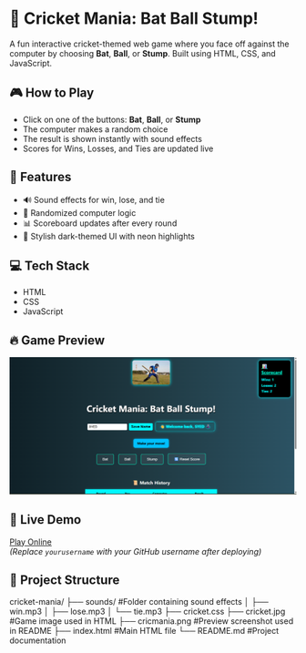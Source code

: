 # 🏏 Cricket Mania: Bat Ball Stump!

A fun interactive cricket-themed web game where you face off against the computer by choosing **Bat**, **Ball**, or **Stump**. Built using HTML, CSS, and JavaScript.

## 🎮 How to Play
- Click on one of the buttons: **Bat**, **Ball**, or **Stump**
- The computer makes a random choice
- The result is shown instantly with sound effects
- Scores for Wins, Losses, and Ties are updated live

## 🌟 Features
- 🔊 Sound effects for win, lose, and tie
- 🧠 Randomized computer logic
- 📊 Scoreboard updates after every round
- 🎨 Stylish dark-themed UI with neon highlights

## 💻 Tech Stack
- HTML
- CSS
- JavaScript

## 🔥 Game Preview
![Game Preview](cricmania.png)

## 🚀 Live Demo
[Play Online](https://yourusername.github.io/cricket-mania/)  
*(Replace `yourusername` with your GitHub username after deploying)*

## 📂 Project Structure
cricket-mania/
├── sounds/ #Folder containing sound effects
│ ├── win.mp3
│ ├── lose.mp3
│ └── tie.mp3
├── cricket.css 
├── cricket.jpg #Game image used in HTML
├── cricmania.png #Preview screenshot used in README
├── index.html #Main HTML file
└── README.md #Project documentation